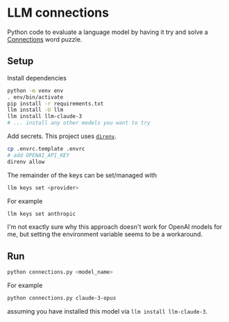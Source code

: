 # LLM connections

Python code to evaluate a language model by having it try and solve a [Connections](https://www.nytimes.com/games/connections)
word puzzle.

## Setup

Install dependencies

```sh
python -m venv env
. env/bin/activate
pip install -r requirements.txt
llm install -U llm
llm install llm-claude-3
# ... install any other models you want to try
```

Add secrets.
This project uses [`direnv`](https://direnv.net/#basic-installation).

```sh
cp .envrc.template .envrc
# add OPENAI_API_KEY
direnv allow
```

The remainder of the keys can be set/managed with

```sh
llm keys set <provider>
```

For example

```sh
llm keys set anthropic
```

I'm not exactly sure why this approach doesn't work for OpenAI models for me, but setting the environment variable seems to be a workaround.

## Run

```sh
python connections.py <model_name>
```

For example

```sh
python connections.py claude-3-opus
```

assuming you have installed this model via `llm install llm-claude-3`.

